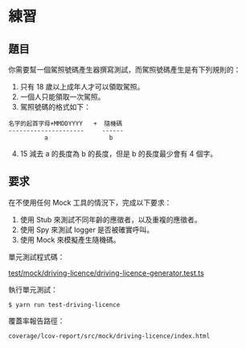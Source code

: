 # 練習

## 題目

你需要幫一個駕照號碼產生器撰寫測試，而駕照號碼產生是有下列規則的：

1. 只有 18 歲以上成年人才可以領取駕照。
2. 一個人只能領取一次駕照。
3. 駕照號碼的格式如下：

```
名字的起首字母+MMDDYYYY   +  隨機碼
---------------------     ------
          a                 b
```

4. 15 減去 a 的長度為 b 的長度，但是 b 的長度最少會有 4 個字。

## 要求

在不使用任何 Mock 工具的情況下，完成以下要求：

1. 使用 Stub 來測試不同年齡的應徵者，以及重複的應徵者。
2. 使用 Spy 來測試 logger 是否被確實呼叫。
3. 使用 Mock 來模擬產生隨機碼。

單元測試程式碼：

[test/mock/driving-licence/driving-licence-generator.test.ts](../../test/mock/driving-licence/driving-licence-generator.test.ts)

執行單元測試：

```console
$ yarn run test-driving-licence
```

覆蓋率報告路徑：

```
coverage/lcov-report/src/mock/driving-licence/index.html
```
